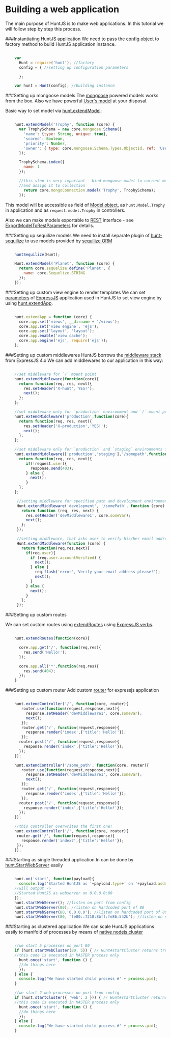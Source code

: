 Building a web application
===================
The main purpose of HuntJS is to make web applications.
In this tutorial we will follow step by step this process.



###Instantiating HuntJS application
We need to pass the [config object](/documentation/config.html) to factory method
to build HuntJS application instance.


```javascript

    var
      Hunt = require('hunt'), //factory
      config = { //setting up configuration parameters

      };

    var hunt = Hunt(config); //building instance

```

###Setting up mongoose models
The [mongoose](http://mongoosejs.com/) powered models works from the box.
Also we have powerful [User's model](/documentation/User.html) at your disposal.

Basic way to set model via [hunt.extendModel](/documentation/Hunt.html#extendModel):

```javascript

    hunt.extendModel('Trophy', function (core) {
      var TrophySchema = new core.mongoose.Schema({
        'name': {type: String, unique: true},
        'scored': Boolean,
        'priority': Number,
        'owner': { type: core.mongoose.Schema.Types.ObjectId, ref: 'User' }
      });

      TrophySchema.index({
        name: 1
      });

      //this step is very important - bind mongoose model to current mongo database connection
      //and assign it to collection
        return core.mongoConnection.model('Trophy', TrophySchema);
      });

```

This model will be accessible as field of [Model object](/documentation/model.html),
as `hunt.Model.Trophy` in application and as `request.model.Trophy` in controllers.


Also we can make models exportable to
[REST](http://www.restapitutorial.com/) interface -
see [ExportModelToRestParameters](http://huntjs.herokuapp.com/documentation/ExportModelToRestParameters.html)
for details.


###Setting up sequilize models
We need to install separate plugin of [hunt-sequilize](https://www.npmjs.org/package/hunt-sequilize)
to use models provided by [sequilize ORM](https://www.npmjs.org/package/sequelize)

```javascript

    huntSequilize(Hunt);

    Hunt.extendModel('Planet', function (core) {
      return core.sequelize.define('Planet', {
        name: core.Sequelize.STRING
      });
    });

```


###Setting up custom view engine to render templates
We can set [parameters](http://expressjs.com/4x/api.html#app-settings) of
[ExpressJS](http://expressjs.com/) application used in HuntJS to set view engine
by using [hunt.extendApp](/documentation/Hunt.html#extendApp).

```javascript

    hunt.extendApp = function (core) {
      core.app.set('views', __dirname + '/views');
      core.app.set('view engine', 'ejs');
      core.app.set('layout', 'layout');
      core.app.enable('view cache');
      core.app.engine('ejs', require('ejs'));
    };

```


###Setting up custom middlewares
HuntJS borrows the [middleware stack](http://expressjs.com/4x/api.html#middleware) from ExpressJS 4.x
We can add middlewares to our application in this way:

```javascript

    //set middleware for `/` mount point
    hunt.extendMiddleware(function(core){
      return function(req, res, next){
        res.setHeader('X-hunt','YES!');
        next();
      };
    };

    //set middleware only for `production` environment and `/` mount point
    hunt.extendMiddleware('production',function(core){
      return function(req, res, next){
        res.setHeader('X-production','YES!');
        next();
      };
    };

    //set middleware only for `production` and `staging` environments for `/somepath` mount point
    hunt.extendMiddleware(['production','staging'],'/somepath',function(core){
      return function(req, res, next){
         if(!request.user){
           response.send(403);
         } else {
           next();
         }
      };
    };

     //setting middleware for specified path and development environment only
     Hunt.extendMiddleware('development', '/somePath', function (core) {
       return function (req, res, next) {
         res.setHeader('devMiddleware1', core.someVar);
         next();
       };
     });

     //setting middleware, that asks user to verify his/her email address
     Hunt.extendMiddleware(function (core) {
       return function(req,res,next){
         if(req.user){
           if (req.user.accountVerified) {
             next();
           } else {
             req.flash('error','Verify your email address please!');
             next();
           }
         } else {
           next();
         }
       };
     });

```


###Setting up custom routes

We can set custom routes using [extendRoutes](/documentation/Hunt.html#extendRoutes)
using [ExpressJS verbs](http://expressjs.com/api.html#app.VERB).

```javascript

    hunt.extendRoutes(function(core){

      core.app.get('/', function(req,res){
        res.send('Hello!');
      });

      core.app.all('*',function(req,res){
        res.send(404);
      });
    }

```


###Setting up custom router
Add custom [router](http://expressjs.com/api.html#router) for expressjs application

```javascript

    hunt.extendController('/', function(core, router){
       router.use(function(request,response,next){
         response.setHeader('devMiddleware1', core.someVar);
         next();
       });
       router.get('/', function(request,response){
         response.render('index',{'title':'Hello!'});
       });
      router.post('/', function(request,response){
        response.render('index',{'title':'Hello!'});
      });
    });

    hunt.extendController('/some_path', function(core, router){
       router.use(function(request,response,next){
         response.setHeader('devMiddleware1', core.someVar);
         next();
       });
       router.get('/', function(request,response){
         response.render('index',{'title':'Hello!'});
       });
      router.post('/', function(request,response){
        response.render('index',{'title':'Hello!'});
      });
    });

    //this controller overwrites the first one!
    hunt.extendController('/', function(core, router){
     router.get('/', function(request,response){
       response.render('index2',{'title':'Hello!'});
     });
    });

```


###Starting as single threaded application
In can be done by [hunt.StartWebServer](/documentation/Hunt.html#startWebServer) easily

```javascript

    hunt.on('start', function(payload){
      console.log('Started HuntJS as '+payload.type+' on '+payload.address+':'+payload.port);
    //will output ->
    //Started HuntJS as webserver on 0.0.0.0:80
    });
    hunt.startWebServer(); //listen on port from config
    hunt.startWebServer(80); //listen on hardcoded port of 80
    hunt.startWebServer(80,'0.0.0.0'); //listen on hardcoded port of 80, listening to all interfaces
    hunt.startWebServer(80, 'fe80::7218:8bff:fe86:542b'); //listen on specified IPv6 address

```

###Starting as clustered application
We can scale HuntJS applications easily to manifold
of processes by means of [native nodejs cluster](http://nodejs.org/api/cluster.html)

```javascript

    //we start 5 processes on port 80
    if (hunt.startWebCluster(80, 5)) { // Hunt#startCluster returns true for MASTER process
    //this code is executed in MASTER process only
      hunt.once('start', function () {
      //do things here
      });
    } else {
      console.log('We have started child process #' + process.pid);
    }

    //we start 2 web processes on port fron config
    if (hunt.startCluster({ 'web': 2 })) { // Hunt#startCluster returns true for MASTER process
    //this code is executed in MASTER process only
      hunt.once('start', function () {
      //do things here
      });
    } else {
      console.log('We have started child process #' + process.pid);
    }

```